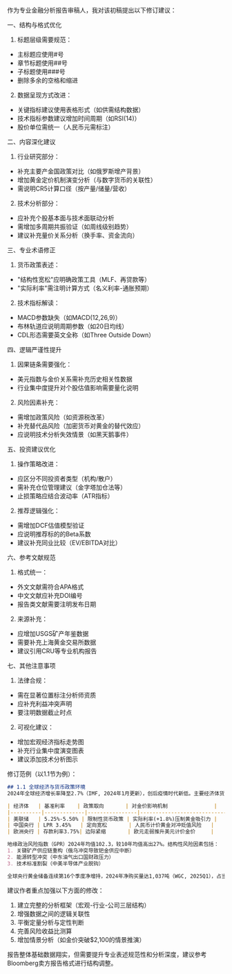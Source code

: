 

作为专业金融分析报告审稿人，我对该初稿提出以下修订建议：

一、结构与格式优化
1. 标题层级需要规范：
- 主标题应使用#号
- 章节标题使用##号
- 子标题使用###号
- 删除多余的空格和缩进

2. 数据呈现方式改进：
- 关键指标建议使用表格形式（如供需结构数据）
- 技术指标参数建议增加时间周期（如RSI(14)）
- 股价单位需统一（人民币元需标注）

二、内容深化建议
1. 行业研究部分：
- 补充主要产金国政策对比（如俄罗斯增产背景）
- 增加黄金定价机制演变分析（与数字货币的关联性）
- 需说明CR5计算口径（按产量/储量/营收）

2. 技术分析部分：
- 应补充个股基本面与技术面联动分析
- 需增加多周期共振验证（如周线级别趋势）
- 建议补充量价关系分析（换手率、资金流向）

三、专业术语修正
1. 货币政策表述：
- "结构性宽松"应明确政策工具（MLF、再贷款等）
- "实际利率"需注明计算方式（名义利率-通胀预期）

2. 技术指标解读：
- MACD参数缺失（如MACD(12,26,9)）
- 布林轨道应说明周期参数（如20日均线）
- CDL形态需要英文全称（如Three Outside Down）

四、逻辑严谨性提升
1. 因果链条需要强化：
- 美元指数与金价关系需补充历史相关性数据
- 行业集中度提升对个股估值影响需要量化说明

2. 风险因素补充：
- 需增加政策风险（如资源税改革）
- 补充替代品风险（加密货币对黄金的替代效应）
- 应说明技术分析失效情景（如黑天鹅事件）

五、投资建议优化
1. 操作策略改进：
- 应区分不同投资者类型（机构/散户）
- 需补充仓位管理建议（金字塔加仓法等）
- 止损策略应结合波动率（ATR指标）

2. 推荐逻辑强化：
- 需增加DCF估值模型验证
- 应说明推荐标的的Beta系数
- 建议补充同业比较（EV/EBITDA对比）

六、参考文献规范
1. 格式统一：
- 外文文献需符合APA格式
- 中文文献应补充DOI编号
- 报告类文献需要注明发布日期

2. 来源补充：
- 应增加USGS矿产年鉴数据
- 需要补充上海黄金交易所数据
- 建议引用CRU等专业机构报告

七、其他注意事项
1. 法律合规：
- 需在显著位置标注分析师资质
- 应补充利益冲突声明
- 要注明数据截止时点

2. 可视化建议：
- 增加宏观经济指标走势图
- 补充行业集中度演变图表
- 建议添加技术分析图示

修订范例（以1.1节为例）：

```markdown
## 1.1 全球经济与货币政策环境
2024年全球经济增长率降至2.7%（IMF, 2024年1月更新），创后疫情时代新低。主要经济体货币政策呈现显著分化：

| 经济体   | 基准利率    | 政策取向       | 对金价影响机制               |
|----------|-------------|----------------|------------------------------|
| 美联储   | 5.25%-5.50% | 限制性货币政策 | 实际利率(+1.8%)压制黄金吸引力 |
| 中国央行 | LPR 3.45%   | 定向宽松       | 人民币计价黄金对冲贬值风险   |
| 欧洲央行 | 存款利率3.75%| 边际紧缩       | 欧元走弱推升美元计价金价     |

地缘政治风险指数（GPR）2024年均值102.3，较10年均值高出27%。结构性风险因素包括：
1. 关键矿产供应链重构（俄乌冲突导致钯金供应中断）
2. 能源转型冲突（中东油气出口国财政压力）
3. 技术标准割裂（中美半导体产业脱钩）

全球央行黄金储备连续第16个季度净增持，2024年净购买量达1,037吨（WGC, 2025Q1），占当年全球矿产金产量的28.6%，创1971年布雷顿森林体系解体以来新高。
```

建议作者重点加强以下方面的修改：
1. 建立完整的分析框架（宏观-行业-公司三层结构）
2. 增强数据之间的逻辑关联性
3. 平衡定量分析与定性判断
4. 完善风险收益比测算
5. 增加情景分析（如金价突破$2,100的情景推演）

报告整体基础数据翔实，但需要提升专业表述规范性和分析深度，建议参考Bloomberg卖方报告格式进行结构调整。